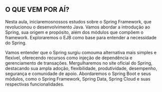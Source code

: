 ## O QUE VEM POR AÍ? 

Nesta aula, iniciaremosnossos estudos sobre o Spring Framework, que revolucionou o desenvolvimento Java. Vamos abordar a introdução ao Spring, sua origem e propósito, além dos módulos que compõem o framework. Exploraremos o EJB como base para entender a necessidade do Spring. 


Vamos entender que o Spring surgiu comouma alternativa mais simples e flexível, oferecendo recursos como injeção de dependência e gerenciamento de transações. Mergulharemos no site oficial do Spring, destacando sua ampla adoção, flexibilidade,  produtividade,  desempenho,  segurança  e  comunidade  de  apoio. Abordaremos o Spring Boot e seus módulos, como o Spring Framework, Spring Data, Spring Cloud e suas respectivas funcionalidades.
